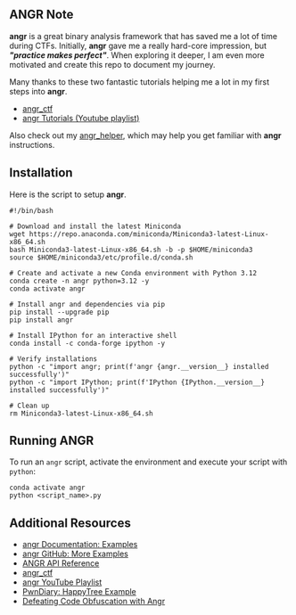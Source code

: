 ## ANGR Note

**angr** is a great binary analysis framework that has saved me a lot of time during CTFs. Initially, **angr** gave me a really hard-core impression, but ***"practice makes perfect"***. When exploring it deeper, I am even more motivated and create this repo to document my journey. 

Many thanks to these two fantastic tutorials helping me a lot in my first steps into **angr**.
- [angr_ctf](https://github.com/jakespringer/angr_ctf)
- [angr Tutorials (Youtube playlist)](https://www.youtube.com/playlist?list=PL-nPhof8EyrGKytps3g582KNiJyIAOtBG)

Also check out my [angr_helper](./angr_helper.md), which may help you get familiar with **angr** instructions.

## Installation

Here is the script to setup **angr**.

```shell
#!/bin/bash

# Download and install the latest Miniconda
wget https://repo.anaconda.com/miniconda/Miniconda3-latest-Linux-x86_64.sh
bash Miniconda3-latest-Linux-x86_64.sh -b -p $HOME/miniconda3
source $HOME/miniconda3/etc/profile.d/conda.sh

# Create and activate a new Conda environment with Python 3.12
conda create -n angr python=3.12 -y
conda activate angr

# Install angr and dependencies via pip
pip install --upgrade pip
pip install angr

# Install IPython for an interactive shell
conda install -c conda-forge ipython -y

# Verify installations
python -c "import angr; print(f'angr {angr.__version__} installed successfully')"
python -c "import IPython; print(f'IPython {IPython.__version__} installed successfully')"

# Clean up
rm Miniconda3-latest-Linux-x86_64.sh
```

## Running ANGR

To run an `angr` script, activate the environment and execute your script with `python`:

```shell
conda activate angr
python <script_name>.py
```

## Additional Resources

- [angr Documentation: Examples](https://docs.angr.io/examples)
- [angr GitHub: More Examples](https://github.com/angr/angr-doc/blob/master/docs/more-examples.md)
- [ANGR API Reference](https://docs.angr.io/en/latest/api.html)
- [angr_ctf](https://github.com/jakespringer/angr_ctf)
- [angr YouTube Playlist](https://www.youtube.com/playlist?list=PL-nPhof8EyrGKytps3g582KNiJyIAOtBG)
- [PwnDiary: HappyTree Example](https://pwndiary.com/0ctf-2020-happytree)
- [Defeating Code Obfuscation with Angr](https://napongizero.github.io/blog/Defeating-Code-Obfuscation-with-Angr)
